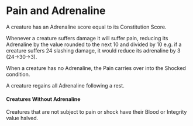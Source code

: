 # Pain and Adrenaline

A creature has an Adrenaline score equal to its Constitution Score.

Whenever a creature suffers damage it will suffer pain, reducing its Adrenaline by the value rounded to the next 10 and divided by 10 e.g. if a creature suffers 24 slashing damage, it would reduce its adrenaline by 3 (24->30->3).

When a creature has no Adrenaline, the Pain carries over into the Shocked condition.

A creature regains all Adrenaline following a rest.

#### Creatures Without Adrenaline

Creatures that are not subject to pain or shock have their Blood or Integrity value halved.